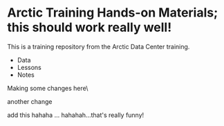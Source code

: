 # Arctic Training Hands-on Materials; this should work really well!

This is a training repository from the Arctic Data Center training. 

* Data
* Lessons
* Notes


Making some changes here\

another change

add this hahaha 
... hahahah...that's really funny!